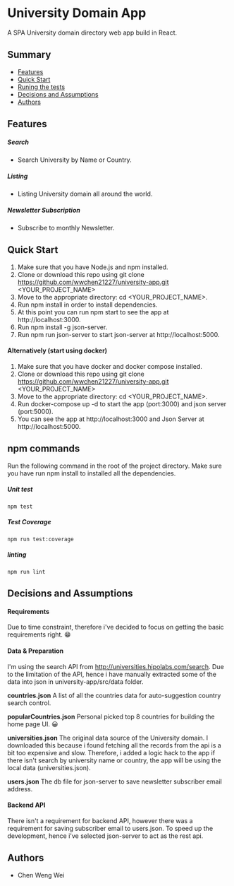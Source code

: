 # University Domain App

A SPA University domain directory web app build in React.

## Summary

- [Features](#features)
- [Quick Start](#quick-start)
- [Runing the tests](#running-the-tests)
- [Decisions and Assumptions](#decisions-and-assumptions)
- [Authors](#authors)

## Features

##### Search

- Search University by Name or Country.

##### Listing

- Listing University domain all around the world.

##### Newsletter Subscription

- Subscribe to monthly Newsletter.

## Quick Start

1. Make sure that you have Node.js and npm installed.
2. Clone or download this repo using git clone https://github.com/wwchen21227/university-app.git <YOUR_PROJECT_NAME>
3. Move to the appropriate directory: cd <YOUR_PROJECT_NAME>.
4. Run npm install in order to install dependencies.
5. At this point you can run npm start to see the app at http://localhost:3000.
6. Run npm install -g json-server.
7. Run npm run json-server to start json-server at http://localhost:5000.

#### Alternatively (start using docker)

1. Make sure that you have docker and docker compose installed.
2. Clone or download this repo using git clone https://github.com/wwchen21227/university-app.git <YOUR_PROJECT_NAME>
3. Move to the appropriate directory: cd <YOUR_PROJECT_NAME>.
4. Run docker-compose up -d to start the app (port:3000) and json server (port:5000).
5. You can see the app at http://localhost:3000 and Json Server at http://localhost:5000.

## npm commands

Run the following command in the root of the project directory. Make sure you have run npm install to installed all the dependencies.

##### Unit test

    npm test

##### Test Coverage

    npm run test:coverage

##### linting

    npm run lint

## Decisions and Assumptions

#### Requirements

Due to time constraint, therefore i've decided to focus on getting the basic requirements right. :grin:

#### Data & Preparation

I'm using the search API from http://universities.hipolabs.com/search. Due to the limitation of the API, hence i have manually extracted some of the data into json in university-app/src/data folder.

**countries.json**
A list of all the countries data for auto-suggestion country search control.

**popularCountries.json**
Personal picked top 8 countries for building the home page UI. :grinning:

**universities.json**
The original data source of the University domain. I downloaded this because i found fetching all the records from the api is a bit too expensive and slow. Therefore, i added a logic hack to the app if there isn't search by university name or country, the app will be using the local data (universities.json).

**users.json**
The db file for json-server to save newsletter subscriber email address.

#### Backend API

There isn't a requirement for backend API, however there was a requirement for saving subscriber email to users.json. To speed up the development, hence i've selected json-server to act as the rest api.

## Authors

- Chen Weng Wei
